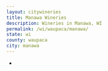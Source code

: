 ```yaml
---
layout: citywineries
title: Manawa Wineries
description: Wineries in Manawa, WI
permalink: /wi/waupaca/manawa/
state: wi
county: waupaca
city: manawa
---
```

-
